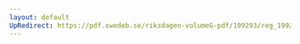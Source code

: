 ```yaml
---
layout: default
UpRedirect: https://pdf.swedeb.se/riksdagen-volumeG-pdf/199293/reg_199293/reg_199293_0084.pdf
---
```

